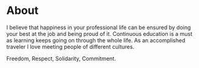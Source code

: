 # About

I believe that happiness in your professional life can be ensured by doing your best at the job and being proud of it. Continuous education is a must as learning keeps going on through the whole life. As an accomplished traveler I love meeting people of different cultures.

Freedom, Respect, Solidarity, Commitment.


